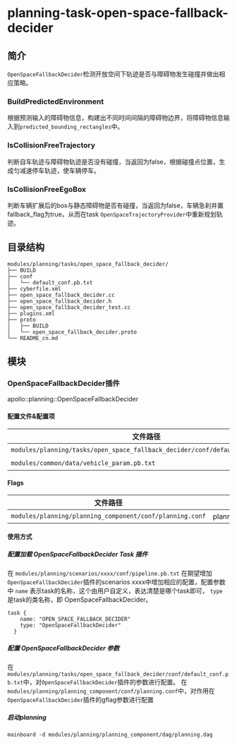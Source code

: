 planning-task-open-space-fallback-decider
==============

## 简介
`OpenSpaceFallbackDecider`检测开放空间下轨迹是否与障碍物发生碰撞并做出相应策略。


### BuildPredictedEnvironment
根据预测输入的障碍物信息，构建出不同时间间隔的障碍物边界，将障碍物信息输入到`predicted_bounding_rectangles`中。

### IsCollisionFreeTrajectory
判断自车轨迹与障碍物轨迹是否没有碰撞，当返回为false，根据碰撞点位置，生成匀减速停车轨迹，使车辆停车。

### IsCollisionFreeEgoBox
判断车辆扩展后的box与静态障碍物是否有碰撞，当返回为false，车辆急刹并置fallback_flag为true，从而在task `OpenSpaceTrajectoryProvider`中重新规划轨迹。

## 目录结构 
```shell
modules/planning/tasks/open_space_fallback_decider/
├── BUILD
├── conf
│   └── default_conf.pb.txt
├── cyberfile.xml
├── open_space_fallback_decider.cc
├── open_space_fallback_decider.h
├── open_space_fallback_decider_test.cc
├── plugins.xml
├── proto
│   ├── BUILD
│   └── open_space_fallback_decider.proto
└── README_cn.md
```

## 模块

### OpenSpaceFallbackDecider插件
apollo::planning::OpenSpaceFallbackDecider

#### 配置文件&配置项
| 文件路径 | 类型/结构 | <div style="width: 300pt">说明</div> |
| ---- | ---- | ---- |
| `modules/planning/tasks/open_space_fallback_decider/conf/default_conf.pb.txt` | apollo::planning::OpenSpaceFallBackDeciderConfig | OpenSpaceFallbackDecider 的配置文件 |
|`modules/common/data/vehicle_param.pb.txt`|`apollo::common::VehicleConfig`|车辆底盘配置文件|

#### Flags

| 文件路径                                            |  <div style="width: 300pt">说明</div> |
| --------------------------------------------------- |  ------------------------------------ |
| `modules/planning/planning_component/conf/planning.conf` |  planning模块的flag配置文件           |

#### 使用方式
##### 配置加载 OpenSpaceFallbackDecider Task 插件
在 `modules/planning/scenarios/xxxx/conf/pipeline.pb.txt` 在期望增加`OpenSpaceFallbackDecider`插件的scenarios xxxx中增加相应的配置，配置参数中 `name` 表示task的名称，这个由用户自定义，表达清楚是哪个task即可， `type` 是task的类名称，即 OpenSpaceFallbackDecider。
```
task {
    name: "OPEN_SPACE_FALLBACK_DECIDER"
    type: "OpenSpaceFallbackDecider"
  }
```
##### 配置 OpenSpaceFallbackDecider 参数
在`modules/planning/tasks/open_space_fallback_decider/conf/default_conf.pb.txt`中，对`OpenSpaceFallbackDecider`插件的参数进行配置。
在`modules/planning/planning_component/conf/planning.conf`中，对作用在`OpenSpaceFallbackDecider`插件的gflag参数进行配置
##### 启动planning
```shell
mainboard -d modules/planning/planning_component/dag/planning.dag
```